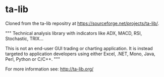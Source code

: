 # ta-lib

Cloned from the ta-lib repositry at https://sourceforge.net/projects/ta-lib/.

"""
Technical analysis library with indicators like ADX, MACD, RSI, Stochastic, TRIX...

This is not an end-user GUI trading or charting application. It is instead targeted to application developers using either Excel, .NET, Mono, Java, Perl, Python or C/C++.
"""

For more information see: http://ta-lib.org/

